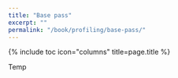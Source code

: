 ```yaml
---
title: "Base pass"
excerpt: ""
permalink: "/book/profiling/base-pass/"
---
```


{% include toc icon="columns" title=page.title %}

Temp